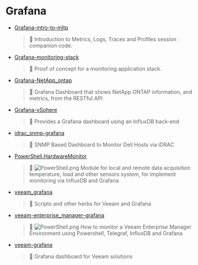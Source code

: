 # Grafana
- [Grafana-intro-to-mltp](<https://github.com/Thamielis/Grafana-intro-to-mltp>)
	> :memo: Introduction to Metrics, Logs, Traces and Profiles session companion code. 
- [Grafana-monitoring-stack](<https://github.com/Thamielis/Grafana-monitoring-stack>)
	> :memo: Proof of concept for a monitoring application stack. 
- [Grafana-NetApp_ontap](<https://github.com/Thamielis/Grafana-NetApp_ontap>)
	> :memo: Grafana Dashboard that shows NetApp ONTAP information, and metrics, from the RESTful API  
- [Grafana-vSohere](<https://github.com/Thamielis/Grafana-vSohere>)
	> :memo: Provides a Grafana dashboard using an InfluxDB back-end 
- [idrac_snmp-grafana](<https://github.com/Thamielis/idrac_snmp-grafana>)
	> :memo: SNMP Based Dashboard to Monitor Dell Hosts via iDRAC 
- [PowerShell.HardwareMonitor](<https://github.com/Thamielis/PowerShell.HardwareMonitor>)
	> :memo: ![PowerShell.png](../images/PowerShell.png) Module for local and remote data acquisition temperature, load and other sensors system, for implement monitoring via InfluxDB and Grafana 
- [veeam_grafana](<https://github.com/Thamielis/veeam_grafana>)
	> :memo: Scripts and other herbs for Veeam and Grafana 
- [veeam-enterprise_manager-grafana](<https://github.com/Thamielis/veeam-enterprise_manager-grafana>)
	> :memo: ![PowerShell.png](../images/PowerShell.png) How to monitor a Veeam Enterprise Manager Environment using Powershell, Telegraf, InfluxDB and Grafana 
- [veeam-grafana](<https://github.com/Thamielis/veeam-grafana>)
	> :memo: Grafana dashboard for Veeam solutions 

